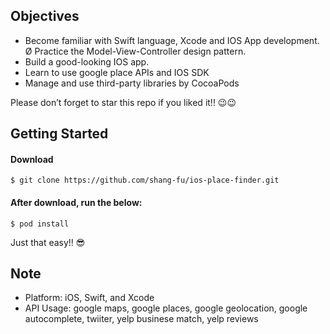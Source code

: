 ## Objectives
* Become familiar with Swift language, Xcode and IOS App development. Ø Practice the Model-View-Controller design pattern.
* Build a good-looking IOS app.
* Learn to use google place APIs and IOS SDK
* Manage and use third-party libraries by CocoaPods

Please don’t forget to star this repo if you liked it!! :wink::wink:

## Getting Started
#### Download
```
$ git clone https://github.com/shang-fu/ios-place-finder.git
```

#### After download, run the below:
```
$ pod install
```

Just that easy!! :sunglasses:

## Note
* Platform: iOS, Swift, and Xcode
* API Usage: google maps, google places, google geolocation, google autocomplete, twiiter, yelp businese match, yelp reviews